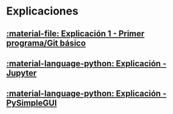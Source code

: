 # Explicaciones

## [:material-file: Explicación 1 - Primer programa/Git básico](explicacion_01.pdf)
## [:material-language-python: Explicación - Jupyter](Jupyter-match-dict.ipynb.ipynb)
## [:material-language-python: Explicación - PySimpleGUI](PySimpleGUI.ipynb)

